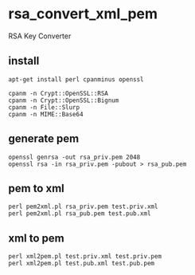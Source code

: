 # rsa_convert_xml_pem
RSA Key Converter

## install

    apt-get install perl cpanminus openssl

    cpanm -n Crypt::OpenSSL::RSA
    cpanm -n Crypt::OpenSSL::Bignum
    cpanm -n File::Slurp
    cpanm -n MIME::Base64

## generate pem

    openssl genrsa -out rsa_priv.pem 2048
    openssl rsa -in rsa_priv.pem -pubout > rsa_pub.pem

## pem to xml

    perl pem2xml.pl rsa_priv.pem test.priv.xml
    perl pem2xml.pl rsa_pub.pem test.pub.xml

## xml to pem

    perl xml2pem.pl test.priv.xml test.priv.pem
    perl xml2pem.pl test.pub.xml test.pub.pem
